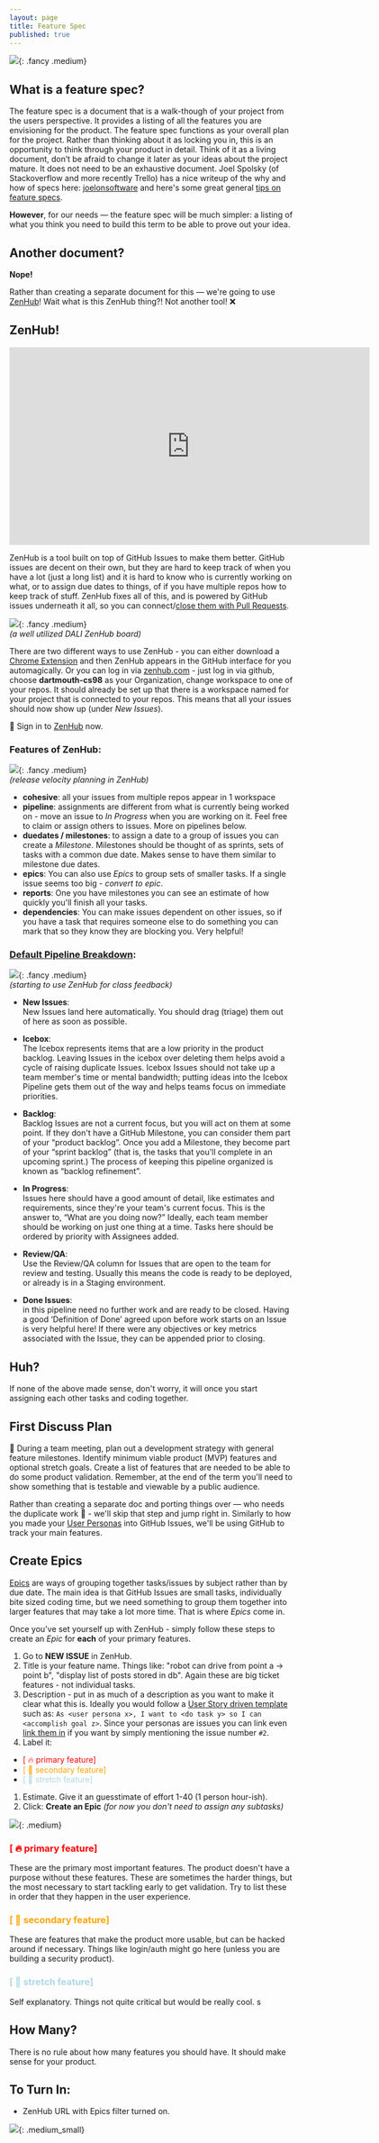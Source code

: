 ```yaml
---
layout: page
title: Feature Spec
published: true
---
```



![](img/feature_spec.gif){: .fancy .medium}

## What is a feature spec? 

The feature spec is a document that is a walk-though of your project from the users perspective. It provides a listing of all the features you are envisioning for the product. The feature spec functions as your overall plan for the project. Rather than thinking about it as locking you in, this is an opportunity to think through your product in detail. Think of it as a living document, don’t be afraid to change it later as your ideas about the project mature. It does not need to be an exhaustive document. Joel Spolsky (of Stackoverflow and more recently Trello) has a nice writeup of the why and how of specs here: [joelonsoftware](http://www.joelonsoftware.com/articles/fog0000000035.html) and here's some great general [tips on feature specs](https://medium.com/dali-lab/9-ideas-for-more-useful-feature-specs-7ca5c679ca3c). 

**However**, for our needs — the feature spec will be much simpler: a listing of what you think you need to build this term to be able to prove out your idea. 

## Another document?

**Nope!**

Rather than creating a separate document for this — we're going to use [ZenHub](https://www.zenhub.com/)!  Wait what is this ZenHub thing?! Not another tool!  ❌

## ZenHub! 

<iframe class="fancy" src="https://player.vimeo.com/video/207024351" width="640" height="351" frameborder="0" webkitallowfullscreen mozallowfullscreen allowfullscreen></iframe>

ZenHub is a tool built on top of GitHub Issues to make them better. GitHub issues are decent on their own, but they are hard to keep track of when you have a lot (just a long list) and it is hard to know who is currently working on what, or to assign due dates to things, of if you have multiple repos how to keep track of stuff. ZenHub fixes all of this, and is powered by GitHub issues underneath it all, so you can connect/[close them with Pull Requests](https://blog.github.com/2013-05-14-closing-issues-via-pull-requests/). 

![](img/zenhub-board.jpg){: .fancy .medium}
<br>*(a well utilized DALI ZenHub board)*

There are two different ways to use ZenHub - you can either download a [Chrome Extension](https://www.zenhub.com/extension) and then ZenHub appears in the GitHub interface for you automagically. Or you can log in via [zenhub.com](https://app.zenhub.com) - just log in via github, choose **dartmouth-cs98** as your Organization,  change workspace to one of your repos.  It should already be set up that there is a workspace named for your project that is connected to your repos.  This means that all your issues should now show up (under *New Issues*). 

🚀 Sign in to [ZenHub](https://app.zenhub.com) now.

### Features of ZenHub:

![](img/release-velocity.jpg){: .fancy .medium}
<br>*(release velocity planning in ZenHub)*

* **cohesive**: all your issues from multiple repos appear in 1 workspace
* **pipeline**:  assignments are different from what is currently being worked on - move an issue to *In Progress* when you are working on it. Feel free to claim or assign others to issues. More on pipelines below. 
* **duedates / milestones**: to assign a date to a group of issues you can create a *Milestone*. Milestones should be thought of as sprints,  sets of tasks with a common due date.  Makes sense to have them similar to milestone due dates.
* **epics**: You can also use *Epics* to group sets of smaller tasks.  If a single issue seems too big - *convert to epic*.
* **reports**: One you have milestones you can see an estimate of how quickly you'll finish all your tasks.
* **dependencies**: You can make issues dependent on other issues, so if you have a task that requires someone else to do something you can mark that so they know they are blocking you. Very helpful!


### [Default Pipeline Breakdown](https://help.zenhub.com/support/solutions/articles/43000010339-setting-up-your-first-zenhub-workspace): 

![](img/zenhub-for-class.jpg){: .fancy .medium}
<br>*(starting to use ZenHub for class feedback)*


* **New Issues**:<br>
    New Issues land here automatically. You should drag (triage) them out of here as soon as possible.

* **Icebox**:<br>
    The Icebox represents items that are a low priority in the product backlog. Leaving Issues in the icebox over deleting them helps avoid a cycle of raising duplicate Issues. Icebox Issues should not take up a team member's time or mental bandwidth; putting ideas into the Icebox Pipeline gets them out of the way and helps teams focus on immediate priorities.

* **Backlog**:<br>
    Backlog Issues are not a current focus, but you will act on them at some point. If they don't have a GitHub Milestone, you can consider them part of your “product backlog”. Once you add a Milestone, they become part of your “sprint backlog” (that is, the tasks that you'll complete in an upcoming sprint.) The process of keeping this pipeline organized is known as “backlog refinement”.

* **In Progress**:<br>
     Issues here should have a good amount of detail, like estimates and requirements, since they're your team's current focus. This is the answer to, “What are you doing now?” Ideally, each team member should be working on just one thing at a time. Tasks here should be ordered by priority with Assignees added.

* **Review/QA**:<br>
    Use the Review/QA column for Issues that are open to the team for review and testing. Usually this means the code is ready to be deployed, or already is in a Staging environment.

* **Done Issues**:<br>
    in this pipeline need no further work and are ready to be closed. Having a good ‘Definition of Done’ agreed upon before work starts on an Issue is very helpful here! If there were any objectives or key metrics associated with the Issue, they can be appended prior to closing.

## Huh?

If none of the above made sense, don't worry, it will once you start assigning each other tasks and coding together. 

## First Discuss Plan

🚀 During a team meeting, plan out a development strategy with general feature milestones. Identify minimum viable product (MVP) features and optional stretch goals. Create a list of features that are needed to be able to do some product validation. Remember, at the end of the term you'll need to show something that is testable and viewable by a public audience.

Rather than creating a separate doc and porting things over — who needs the duplicate work 🤦‍ - we'll skip that step and jump right in.  Similarly to how you made your [User Personas](user-personas) into GitHub Issues, we'll be using GitHub to track your main features. 

## Create Epics

[Epics](https://help.zenhub.com/support/solutions/articles/43000010341) are ways of grouping together tasks/issues by subject rather than by due date.  The main idea is that GitHub Issues are small tasks, individually bite sized coding time, but we need something to group them together into larger features that may take a lot more time. That is where *Epics* come in. 

Once you've set yourself up with ZenHub - simply follow these steps to create an *Epic* for **each** of your primary features.

1. Go to **NEW ISSUE** in ZenHub.
1. Title is your feature name. Things like: "robot can drive from point a -> point b", "display list of posts stored in db".  Again these are big ticket features - not individual tasks.
1. Description - put in as much of a description as you want to make it clear what this is. Ideally you would follow a [User Story driven template](https://www.zenhub.com/blog/how-to-use-epics-and-milestones/) such as: `As <user persona x>, I want to <do task y> so I can <accomplish goal z>`.  Since your personas are issues you can link even [link them in](https://help.github.com/en/articles/autolinked-references-and-urls) if you want by simply mentioning the issue number `#2`.
1. Label it:
  * <font style="color:red">[ 🔥 primary feature]</font>
  * <font style="color:orange">[ 💼 secondary feature]</font>
  * <font style="color:lightblue">[ 🏹 stretch feature]</font>
1. Estimate. Give it an guesstimate of effort 1-40 (1 person hour-ish).
1. Click: **Create an Epic** *(for now you don't need to assign any subtasks)*

![](img/epics1.jpg){: .medium}


### <font style="color:red">[ 🔥 primary feature]</font>

These are the primary most important features. The product doesn't have a purpose without these features. These are sometimes the harder things, but the most necessary to start tackling early to get validation. Try to list these in order that they happen in the user experience.

### <font style="color:orange">[ 💼 secondary feature]</font>

These are features that make the product more usable, but can be hacked around if necessary. Things like login/auth might go here (unless you are building a security product).

### <font style="color:lightblue">[ 🏹 stretch feature]</font>

Self explanatory. Things not quite critical but would be really cool.
s
## How Many?

There is no rule about how many features you should have. It should make sense for your product. 


## To Turn In:

* ZenHub URL with Epics filter turned on.

![](img/epic-filter.jpg){: .medium_small}
